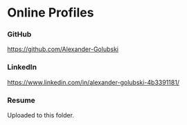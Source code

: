 # Online Profiles

### GitHub
https://github.com/Alexander-Golubski
 
### LinkedIn
https://www.linkedin.com/in/alexander-golubski-4b3391181/

### Resume
Uploaded to this folder.